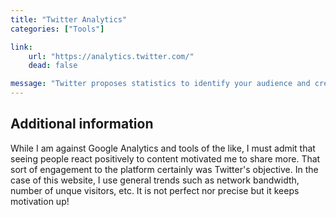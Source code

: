```yaml
---
title: "Twitter Analytics"
categories: ["Tools"]

link:
    url: "https://analytics.twitter.com/"
    dead: false

message: "Twitter proposes statistics to identify your audience and create better content. Try it!"
---
```


## Additional information

While I am against Google Analytics and tools of the like, I must admit that seeing people react positively to content
motivated me to share more. That sort of engagement to the platform certainly was Twitter's objective. In the case of
this website, I use general trends such as network bandwidth, number of unque visitors, etc. It is not perfect nor
precise but it keeps motivation up!
